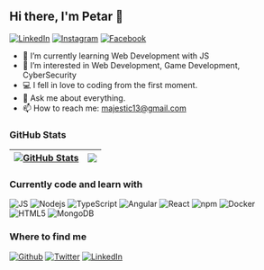 
## Hi there, I'm Petar 👋

[![LinkedIn](https://img.shields.io/badge/-LinkedIn-0e76a8?style=flat-oval&logo=Linkedin&logoColor=black)](https://www.linkedin.com/in/polina-drumeva-72375921b/)   [![Instagram](https://img.shields.io/badge/-Instagram-e4405f?style=flat-oval&logo=Instagram&logoColor=black)](https://www.instagram.com/polinadrumeva15/)   [![Facebook](https://img.shields.io/badge/-Facebook-0e76a8?style=flat-oval&logo=Facebook&logoColor=black)](https://www.facebook.com/people/%D0%9F%D0%BE%D0%BB%D0%B8%D0%BD%D0%B0-%D0%94%D1%80%D1%83%D0%BC%D0%B5%D0%B2%D0%B0/100000318618946/)
 

- 🌱 I’m currently learning Web Development with JS
- 👀 I’m interested in Web Development, Game Development, CyberSecurity
- 💻 I fell in love to coding from the first moment.
- 💬 Ask me about everything.
- 📫 How to reach me: majestic13@gmail.com

### GitHub Stats

| <a href="#"><img align="center" src="https://github-readme-stats.vercel.app/api?username=vatari&show_icons=true&include_all_commits=true&hide_border=true" alt="GitHub Stats" /></a> | <a href="#"><img align="center" src="https://github-readme-stats.vercel.app/api/top-langs/?username=vatari&layout=compact&hide_border=true" /></a> |
| ------------- | ------------- |


<h3>Currently code and learn with</h3>
<p>
 <img alt="JS" src="https://img.shields.io/badge/-JS-13aa52?style=flat-square&logo=Javascript&logoColor=yellow" />
 <img alt="Nodejs" src="https://img.shields.io/badge/-Nodejs-43853d?style=flat-square&logo=Node.js&logoColor=white" />
 <img alt="TypeScript" src="https://img.shields.io/badge/-TypeScript-007ACC?style=flat-square&logo=typescript&logoColor=white" />
 <img alt="Angular" src="https://img.shields.io/badge/-Angular-DD0031?style=flat-square&logo=angular&logoColor=white" />
 <img alt="React" src="https://img.shields.io/badge/-React-45b8d8?style=flat-square&logo=react&logoColor=white" />
 <img alt="npm" src="https://img.shields.io/badge/-NPM-CB3837?style=flat-square&logo=npm&logoColor=white" />
 <img alt="Docker" src="https://img.shields.io/badge/-Docker-46a2f1?style=flat-square&logo=docker&logoColor=white" />
 <img alt="HTML5" src="https://img.shields.io/badge/-HTML5-E34F26?style=flat-square&logo=html5&logoColor=white" />
 <img alt="MongoDB" src="https://img.shields.io/badge/-MongoDB-13aa52?style=flat-square&logo=mongodb&logoColor=white" />
</p>




<h3>Where to find me</h3>
<p><a href="https://github.com/vatari" target="_blank"><img alt="Github" src="https://img.shields.io/badge/GitHub-%2312100E.svg?&style=for-the-badge&logo=Github&logoColor=white" /></a> <a href="https://twitter.com/Yngtar" target="_blank"><img alt="Twitter" src="https://img.shields.io/badge/twitter-%231DA1F2.svg?&style=for-the-badge&logo=twitter&logoColor=white" /></a> <a href="https://www.linkedin.com/in/petar-zhelev-b8b382237" target="_blank"><img alt="LinkedIn" src="https://img.shields.io/badge/linkedin-%230077B5.svg?&style=for-the-badge&logo=linkedin&logoColor=white" />
</p>
